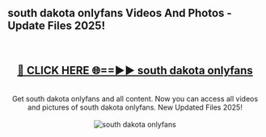 <h2>south dakota onlyfans Videos And Photos - Update Files 2025!</h2>
<br>
<div align="center">
<h2><a href="https://linkcuts.com/hfmhzwbr" rel="nofollow">🔴 CLICK HERE 🌐==►► south dakota onlyfans</a></h2>
<br>
Get south dakota onlyfans and all content. Now you can access all videos and pictures of south dakota onlyfans. New Updated Files 2025!
<br>
<br>
<a href="https://linkcuts.com/hfmhzwbr" rel="nofollow" data-target="animated-image.originalLink"><img src="https://i.ibb.co.com/WyWwxjT/player-gif2.gif" alt="south dakota onlyfans" style="max-width: 100%; display: inline-block;" data-target="animated-image.originalImage"></a>
</div>
<br>